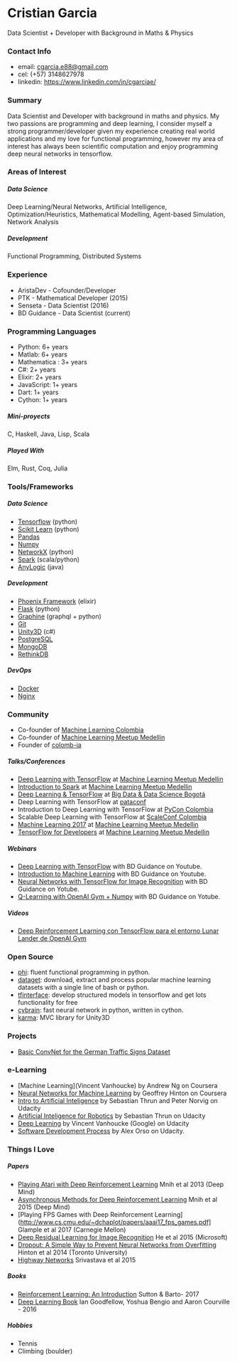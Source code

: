 # Cristian Garcia
Data Scientist + Developer with Background in Maths & Physics

### Contact Info
* email: cgarcia.e88@gmail.com
* cel: (+57) 3148627978
* linkedin: https://www.linkedin.com/in/cgarciae/

### Summary
Data Scientist and Developer with background in maths and physics. My two passions are programming and deep learning, I consider myself a strong programmer/developer given my experience creating real world applications and my love for functional programming, however my area of interest has always been scientific computation and enjoy programming deep neural networks in tensorflow.

### Areas of Interest
##### Data Science
Deep Learning/Neural Networks, Artificial Intelligence, Optimization/Heuristics, Mathematical Modelling, Agent-based Simulation, Network Analysis
##### Development
Functional Programming, Distributed Systems

### Experience
* AristaDev - Cofounder/Developer
* PTK - Mathematical Developer (2015)
* Senseta - Data Scientist (2016)
* BD Guidance - Data Scientist (current)

### Programming Languages
* Python: 6+ years
* Matlab: 6+ years
* Mathematica : 3+ years
* C#: 2+ years
* Elixir: 2+ years
* JavaScript: 1+ years
* Dart: 1+ years
* Cython: 1+ years

##### Mini-proyects
C, Haskell, Java, Lisp, Scala

##### Played With
Elm, Rust, Coq, Julia

### Tools/Frameworks
##### Data Science
* [Tensorflow](https://www.tensorflow.org/) (python)
* [Scikit Learn](http://scikit-learn.org) (python)
* [Pandas](http://pandas.pydata.org/)
* [Numpy](http://www.numpy.org/)
* [NetworkX](https://networkx.github.io/) (python)
* [Spark](http://spark.apache.org/) (scala/python)
* [AnyLogic](http://www.anylogic.com/) (java)

##### Development
* [Phoenix Framework](http://www.phoenixframework.org/) (elixir)
* [Flask](http://flask.pocoo.org/) (python)
* [Graphine](http://graphene-python.org/) (graphql + python)
* [Git](https://git-scm.com/)
* [Unity3D](https://unity3d.com/) (c#)
* [PostgreSQL](https://www.postgresql.org/)
* [MongoDB](https://www.mongodb.com/)
* [RethinkDB](https://github.com/rethinkdb/rethinkdb)

##### DevOps
* [Docker](https://www.docker.com/)
* [Nginx](https://www.nginx.com/)

### Community
* Co-founder of [Machine Learning Colombia](https://www.facebook.com/groups/1766056600304468)
* Co-founder of [Machine Learning Meetup Medellin](https://www.meetup.com/es-ES/ml-medellin)
* Founder of [colomb-ia](https://github.com/colomb-ia/mision-vision)
##### Talks/Conferences
* [Deep Learning with TensorFlow](https://www.meetup.com/es-ES/ml-medellin/events/231887878/) at [Machine Learning Meetup Medellin](https://www.meetup.com/es-ES/ml-medellin)
* [Introduction to Spark](https://www.meetup.com/es-ES/ml-medellin/events/232587669/) at [Machine Learning Meetup Medellin](https://www.meetup.com/es-ES/ml-medellin)
* [Deep Learning & TensorFlow](https://www.meetup.com/es-ES/Big-Data-Science-Bogota/events/233975872) at [Big Data & Data Science Bogotá](https://www.meetup.com/es-ES/Big-Data-Science-Bogota/)
* Deep Learning with TensorFlow at [pataconf](http://pataconf.com/)
* Introduction to Deep Learning with TensorFlow at [PyCon Colombia](http://www.pycon.co/)
* Scalable Deep Learning with TensorFlow at [ScaleConf Colombia](http://scaleconfco.com/)
* [Machine Learning 2017](https://www.meetup.com/es-ES/ml-medellin/events/235930594/) at [Machine Learning Meetup Medellin](https://www.meetup.com/es-ES/ml-medellin)
* [TensorFlow for Developers](https://www.meetup.com/es-ES/ml-medellin/events/238072044/) at [Machine Learning Meetup Medellin](https://www.meetup.com/es-ES/ml-medellin)

##### Webinars
* [Deep Learning with TensorFlow](https://www.youtube.com/watch?v=UYttzdEc1OI) with BD Guidance on Youtube.
* [Introduction to Machine Learning](https://www.youtube.com/watch?v=V1asbPsvHM4) with BD Guidance on Youtube.
* [Neural Networks with TensorFlow for Image Recognition](https://www.youtube.com/watch?v=gD_TJzzA29U) with BD Guidance on Yotube.
* [Q-Learning with OpenAI Gym + Numpy](https://www.youtube.com/watch?v=Shc-WIuP7oM) with BD Guidance on Yotube.

##### Videos
* [Deep Reinforcement Learning con TensorFlow para el entorno Lunar Lander de OpenAI Gym ](https://www.youtube.com/watch?v=oV2dqr2Fhek)

### Open Source
* [phi](https://github.com/cgarciae/phi): fluent functional programming in python.
* [dataget](https://github.com/cgarciae/dataget): download, extract and process popular machine learning datasets with a single line of bash or python.
* [tfinterface](https://github.com/cgarciae/tfinterface): develop structured models in tensorflow and get lots functionality for free
* [cybrain](https://github.com/cgarciae/cybrain): fast neural network in python, written in cython.
* [karma](https://github.com/cgarciae/karma): MVC library for Unity3D

### Projects
* [Basic ConvNet for the German Traffic Signs Dataset](https://github.com/cgarciae/supervised-avanzado-german-traffic-signs/tree/feature/solucion-basica)

### e-Learning
* [Machine Learning](Vincent Vanhoucke) by Andrew Ng on Coursera
* [Neural Networks for Machine Learning](https://www.coursera.org/learn/neural-networks) by Geoffrey Hinton on Coursera
* [Intro to Artificial Inteligence](https://www.udacity.com/course/intro-to-artificial-intelligence--cs271) by Sebastian Thrun and Peter Norvig on Udacity
* [Artificial Inteligence for Robotics](https://www.udacity.com/course/artificial-intelligence-for-robotics--cs373) by Sebastian Thrun on Udacity
* [Deep Learning](https://www.udacity.com/course/deep-learning--ud730) by Vincent Vanhoucke (Google) on Udacity
* [Software Development Process](https://www.udacity.com/course/software-development-process--ud805) by Alex Orso on Udacity.

### Things I Love
##### Papers
* [Playing Atari with Deep Reinforcement Learning](https://arxiv.org/pdf/1312.5602v1.pdf) Mnih et al 2013 (Deep Mind)
* [Asynchronous Methods for Deep Reinforcement Learning](https://arxiv.org/pdf/1602.01783.pdf) Mnih et al 2015 (Deep Mind)
* [Playing FPS Games with Deep Reinforcement Learning](http://www.cs.cmu.edu/~dchaplot/papers/aaai17_fps_games.pdf] Glample et al 2017 (Carnegie Mellon)
* [Deep Residual Learning for Image Recognition](https://arxiv.org/pdf/1512.03385.pdf) He et al 2015 (Microsoft)
* [Dropout: A Simple Way to Prevent Neural Networks from Overfitting](https://www.cs.toronto.edu/~hinton/absps/JMLRdropout.pdf) Hinton et al 2014 (Toronto University)
* [Highway Networks](https://arxiv.org/pdf/1505.00387.pdf) Srivastava et al 2015
##### Books
* [Reinforcement Learning: An Introduction](http://incompleteideas.net/sutton/book/bookdraft2016sep.pdf) Sutton & Barto- 2017
* [Deep Learning Book](http://www.deeplearningbook.org/) Ian Goodfellow, Yoshua Bengio and Aaron Courville - 2016

##### Hobbies
* Tennis
* Climbing (boulder)
